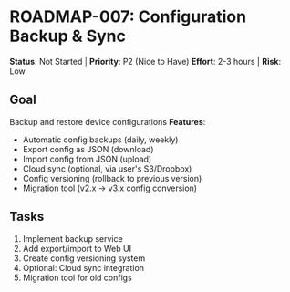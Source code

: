 # ROADMAP-007: Configuration Backup & Sync

**Status**: Not Started | **Priority**: P2 (Nice to Have)
**Effort**: 2-3 hours | **Risk**: Low

## Goal

Backup and restore device configurations
**Features**:

- Automatic config backups (daily, weekly)
- Export config as JSON (download)
- Import config from JSON (upload)
- Cloud sync (optional, via user's S3/Dropbox)
- Config versioning (rollback to previous version)
- Migration tool (v2.x → v3.x config conversion)

## Tasks

1. Implement backup service
2. Add export/import to Web UI
3. Create config versioning system
4. Optional: Cloud sync integration
5. Migration tool for old configs
